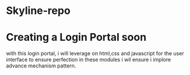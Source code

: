 # Skyline-repo
#
# Creating a Login Portal soon
with this login portal, i will leverage on html,css and javascript for the
user interface to ensure perfection in these modules i wil ensure i 
implore advance mechanism pattern.
